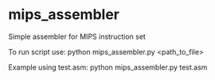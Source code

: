 # mips_assembler
Simple assembler for MIPS instruction set

To run script use:
python mips_assembler.py <path_to_file>

Example using test.asm:
python mips_assembler.py test.asm

